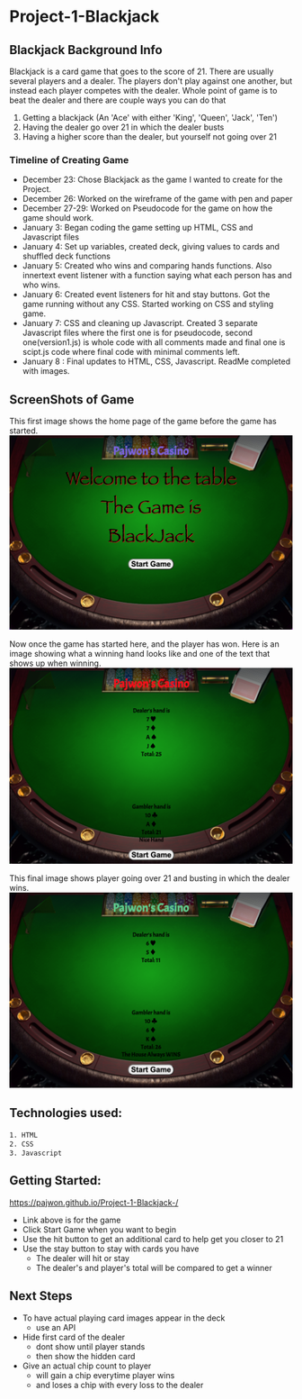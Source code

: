# Project-1-Blackjack

## Blackjack Background Info
Blackjack is a card game that goes to the score of 21. There are usually several 
players and a dealer. The players don't play against one another, but instead each
player competes with the dealer. Whole point of game is to beat the dealer and there
are couple ways you can do that
1. Getting a blackjack (An 'Ace' with either 'King', 'Queen', 'Jack', 'Ten')
2. Having the dealer go over 21 in which the dealer busts
3. Having a higher score than the dealer, but yourself not going over 21

### Timeline of Creating Game
- December 23: Chose Blackjack as the game I wanted to create for the Project.
- December 26: Worked on the wireframe of the game with pen and paper
- December 27-29: Worked on Pseudocode for the game on how the game should work.
- January 3: Began coding the game setting up HTML, CSS and Javascript files
- January 4: Set up variables, created deck, giving values to cards and shuffled deck 
  functions 
- January 5: Created who wins and comparing hands functions. Also innertext event 
  listener with a function saying what each person has and who wins.
- January 6: Created event listeners for hit and stay buttons. Got the game running 
  without any CSS. Started working on CSS and styling game. 
- January 7: CSS and cleaning up Javascript. Created 3 separate Javascript files 
  where the first one is for pseudocode, second one(version1.js) is whole code with all comments made and final one is scipt.js code where final code with minimal comments left.
- January 8 : Final updates to HTML, CSS, Javascript. ReadMe completed with images.

## ScreenShots of Game

This first image shows the home page of the game before the game has started. 
![](./images/blackjack.png)

Now once the game has started here, and the player has won. Here is an image showing what a winning hand looks like and one of the text that shows up when winning.
![](./images/blackjack2.png)

This final image shows player going over 21 and busting in which the dealer wins. 
![](./images/blackjack3.png)

## Technologies used:
    1. HTML
    2. CSS
    3. Javascript

## Getting Started:
https://pajwon.github.io/Project-1-Blackjack-/

- Link above is for the game 
- Click Start Game when you want to begin 
- Use the hit button to get an additional card to help get you closer to 21
- Use the stay button to stay with cards you have 
    - The dealer will hit or stay
    - The dealer's and player's total will be compared to get a winner

## Next Steps 
- To have actual playing card images appear in the deck 
    - use an API 
- Hide first card of the dealer     
    - dont show until player stands
    - then show the hidden card 
- Give an actual chip count to player 
    - will gain a chip everytime player wins 
    - and loses a chip with every loss to the dealer